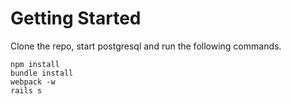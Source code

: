 # Getting Started

Clone the repo, start postgresql and run the following commands.
```
npm install
bundle install
webpack -w
rails s
```

